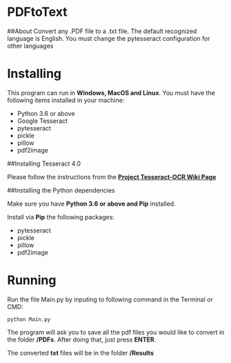 # PDFtoText
##About
Convert any .PDF file to a .txt file. The default recognized language is English. You must change the pytesseract
 configuration for other languages

# Installing
This program can run in **Windows, MacOS and Linux**.
You must have the following items installed in your machine:
- Python 3.6 or above
- Google Tesseract
- pytesseract
- pickle
- pillow
- pdf2image

##Installing Tesseract 4.0

Please follow the instructions from the 
**[Project Tesseract-OCR Wiki Page](https://github.com/tesseract-ocr/tesseract/wiki)**

##Installing the Python dependencies

Make sure you have **Python 3.6 or above and Pip** installed.

Install via **Pip** the following packages:

- pytesseract
- pickle
- pillow
- pdf2image

# Running

Run the file Main.py by inputing to following command in the Terminal or CMD:

`python Main.py`

The program will ask you to save all the pdf files you would like to convert in the folder **/PDFs**. After doing that, 
just press **ENTER**. 

The converted **txt** files will be in the folder **/Results**